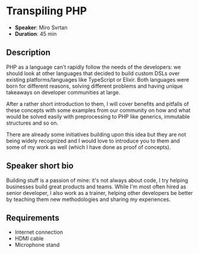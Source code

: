 # Transpiling PHP

- __Speaker__: Miro Svrtan
- __Duration__: 45 min

## Description

PHP as a language can't rapidly follow the needs of the developers: we should look at other languages that decided to build custom DSLs over existing platforms/languages like TypeScript or Elixir. Both languages were born for different reasons, solving different problems and having unique takeaways on developer communities at large.

After a rather short introduction to them, I will cover benefits and pitfalls of these concepts with some examples from our community on how and what would be solved easily with preprocessing to PHP like generics, immutable structures and so on.

There are already some initiatives building upon this idea but they are not being widely recognized and I would love to introduce you to them and some of my work as well (which I have done as proof of concepts). 


## Speaker short bio

Building stuff is a passion of mine: it's not always about code, I try helping businesses build great products and teams. While I'm most often hired as senior developer, I also work as a trainer, helping other developers be better by teaching them new methodologies and sharing my experiences.

## Requirements
- Internet connection
- HDMI cable
- Microphone stand
